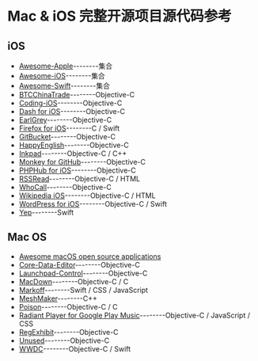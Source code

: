 # Mac & iOS 完整开源项目源代码参考
## iOS

* [Awesome-Apple](https://github.com/joeljfischer/awesome-apple)--------集合 
* [Awesome-iOS](https://github.com/vsouza/awesome-ios)--------集合
* [Awesome-Swift](https://github.com/matteocrippa/awesome-swift)--------集合
* [BTCChinaTrade](https://github.com/yfme/BTCChinaTrade)--------Objective-C
* [Coding-iOS](https://github.com/Coding/Coding-iOS)--------Objective-C
* [Dash for iOS](https://github.com/Kapeli/Dash-iOS)--------Objective-C
* [EarlGrey](https://github.com/google/EarlGrey)--------Objective-C
* [Firefox for iOS](https://github.com/mozilla/firefox-ios)--------C / Swift
* [GitBucket](https://github.com/leichunfeng/MVVMReactiveCocoa)--------Objective-C
* [HappyEnglish](https://github.com/imtiger/HappyEnglish)--------Objective-C
* [Inkpad](https://github.com/sprang/Inkpad)--------Objective-C / C++
* [Monkey for GitHub](https://github.com/coderyi/monkey)--------Objective-C
* [PHPHub for iOS](https://github.com/Aufree/phphub-ios)--------Objective-C
* [RSSRead](https://github.com/ming1016/RSSRead)--------Objective-C / HTML
* [WhoCall](https://github.com/Quotation/WhoCall)--------Objective-C
* [Wikipedia iOS](https://github.com/wikimedia/wikipedia-ios)--------Objective-C / HTML
* [WordPress for iOS](https://github.com/wordpress-mobile/WordPress-iOS)--------Objective-C / Swift
* [Yep](https://github.com/CatchChat/Yep)--------Swift



## Mac OS

* [Awesome macOS open source applications](https://github.com/serhii-londar/open-source-mac-os-apps)
* [Core-Data-Editor](https://github.com/aubb/Core-Data-Editor)--------Objective-C
* [Launchpad-Control](https://github.com/ChaosCoder/Launchpad-Control)--------Objective-C
* [MacDown](https://github.com/MacDownApp/macdown)--------Objective-C / C
* [Markoff](https://github.com/thoughtbot/Markoff)--------Swift / CSS / JavaScript
* [MeshMaker](https://github.com/filipkunc/MeshMaker)--------C++
* [Poison](https://github.com/stal888/Poison)--------Objective-C / C
* [Radiant Player for Google Play Music](https://github.com/radiant-player/radiant-player-mac)--------Objective-C / JavaScript / CSS
* [RegExhibit](https://github.com/TeardropInc/RegExhibit)--------Objective-C
* [Unused](https://github.com/jeffhodnett/Unused)--------Objective-C
* [WWDC](https://github.com/insidegui/WWDC)--------Objective-C / Swift

